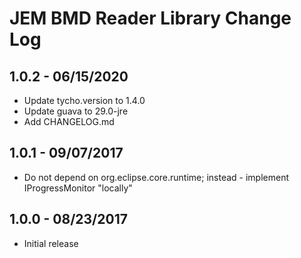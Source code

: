 # JEM BMD Reader Library Change Log

## 1.0.2 - 06/15/2020
 * Update tycho.version to 1.4.0
 * Update guava to 29.0-jre
 * Add CHANGELOG.md
 
## 1.0.1 - 09/07/2017
 * Do not depend on org.eclipse.core.runtime; instead - implement IProgressMonitor "locally"

## 1.0.0 - 08/23/2017
 * Initial release
